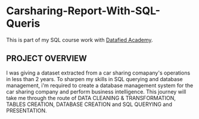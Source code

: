 # Carsharing-Report-With-SQL-Queris
This is part of my SQL course work with [Datafied Academy](https://github.com/Datafyde).

## PROJECT OVERVIEW
I was giving a dataset extracted from a car sharing comapany's operations in less than 2 years.
To sharpen my skills in SQL querying and database management, i'm required to create a database management system for the car sharing company and perform business intelligence.
This journey will take me through the route of DATA CLEANING & TRANSFORMATION, TABLES CREATION, DATABASE CREATION and SQL QUERYING and PRESENTATION.
